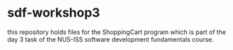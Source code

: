 # sdf-workshop3

this repository holds files for the ShoppingCart program which is part of the day 3 task of the NUS-ISS software development fundamentals course.
